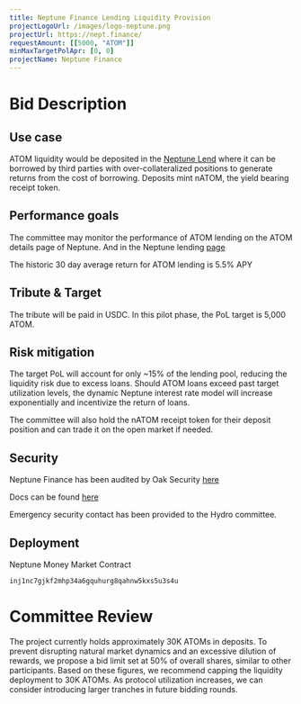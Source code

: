 ```yaml
---
title: Neptune Finance Lending Liquidity Provision
projectLogoUrl: /images/logo-neptune.png
projectUrl: https://nept.finance/
requestAmount: [[5000, "ATOM"]]
minMaxTargetPolApr: [0, 0]
projectName: Neptune Finance
---
```


# Bid Description

## Use case

ATOM liquidity would be deposited in the [Neptune Lend](https://app.nept.finance/lend/) where it can be borrowed by third parties with over-collateralized positions to generate returns from the cost of borrowing. Deposits mint nATOM, the yield bearing receipt token.

## Performance goals

The committee may monitor the performance of ATOM lending on the ATOM details page of Neptune. And in the Neptune lending [page](https://app.nept.finance/asset-details/?denom=ibc%2FC4CFF46FD6DE35CA4CF4CE031E643C8FDC9BA4B99AE598E9B0ED98FE3A2319F9)

The historic 30 day average return for ATOM lending is 5.5% APY

## Tribute & Target

The tribute will be paid in USDC. In this pilot phase, the PoL target is 5,000 ATOM.

## Risk mitigation

The target PoL will account for only ~15% of the lending pool, reducing the liquidity risk due to excess loans. Should ATOM loans exceed past target utilization levels, the dynamic Neptune interest rate model will increase exponentially and incentivize the return of loans.

The committee will also hold the nATOM receipt token for their deposit position and can trade it on the open market if needed.

## Security

Neptune Finance has been audited by Oak Security [here](https://github.com/oak-security/audit-reports/tree/master/Neptune)

Docs can be found [here](https://docs.nept.finance/)

Emergency security contact has been provided to the Hydro committee.

## Deployment

Neptune Money Market Contract

`inj1nc7gjkf2mhp34a6gquhurg8qahnw5kxs5u3s4u`

# Committee Review

The project currently holds approximately 30K ATOMs in deposits. To prevent disrupting natural market dynamics and an excessive dilution of rewards, we propose a bid limit set at 50% of overall shares, similar to other participants. Based on these figures, we recommend capping the liquidity deployment to 30K ATOMs. As protocol utilization increases, we can consider introducing larger tranches in future bidding rounds.
